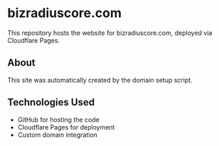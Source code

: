 # bizradiuscore.com

This repository hosts the website for bizradiuscore.com, deployed via Cloudflare Pages.

## About

This site was automatically created by the domain setup script.

## Technologies Used

- GitHub for hosting the code
- Cloudflare Pages for deployment
- Custom domain integration
